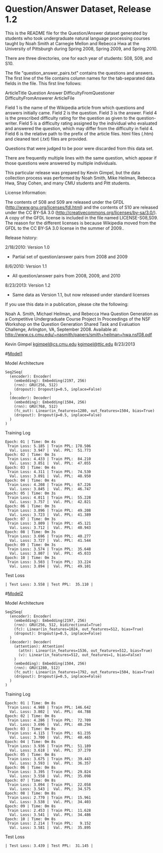 Question/Answer Dataset, Release 1.2
====================================

This is the README file for the Question/Answer dataset generated by students 
who took undergraduate natural language processing courses taught by Noah Smith 
at Carnegie Mellon and Rebecca Hwa at the University of Pittsburgh during 
Spring 2008, Spring 2009, and Spring 2010.

There are three directories, one for each year of students: S08, S09, and S10.

The file "question_answer_pairs.txt" contains the questions and answers. The first line of the file contains 
column names for the tab-separated data fields in the file. This first line follows:

ArticleTitle    Question        Answer  DifficultyFromQuestioner        DifficultyFromAnswerer  ArticleFile

Field 1 is the name of the Wikipedia article from which questions and answers initially came.
Field 2 is the question.
Field 3 is the answer.
Field 4 is the prescribed difficulty rating for the question as given to the question-writer. 
Field 5 is a difficulty rating assigned by the individual who evaluated and answered the question, 
which may differ from the difficulty in field 4.
Field 6 is the relative path to the prefix of the article files. html files (.htm) and cleaned 
text (.txt) files are provided.

Questions that were judged to be poor were discarded from this data set.

There are frequently multiple lines with the same question, which appear if those questions were answered 
by multiple individuals. 

This particular release was prepared by Kevin Gimpel, but the data collection process 
was performed by Noah Smith, Mike Heilman, Rebecca Hwa, Shay Cohen, and many CMU students 
and Pitt students.

License Information:

The contents of S08 and S09 are released under the GFDL (http://www.gnu.org/licenses/fdl.html) and the contents of S10 are released under the CC BY-SA 3.0 (http://creativecommons.org/licenses/by-sa/3.0/). A copy of the GFDL license is included in the file named LICENSE-S08,S09. The reason for the different licenses is because Wikipedia moved from the GFDL to the CC BY-SA 3.0 license in the summer of 2009..

Release history:

2/18/2010: Version 1.0
  * Partial set of question/answer pairs from 2008 and 2009

8/6/2010: Version 1.1
  * All question/answer pairs from 2008, 2009, and 2010

8/23/2013: Version 1.2
  * Same data as Version 1.1, but now released under standard licenses

If you use this data in a publication, please cite the following:

Noah A. Smith, Michael Heilman, and Rebecca Hwa
Question Generation as a Competitive Undergraduate Course Project
In Proceedings of the NSF Workshop on the Question Generation Shared Task and Evaluation Challenge, Arlington, VA, September 2008. 
Available at: http://www.cs.cmu.edu/~nasmith/papers/smith+heilman+hwa.nsf08.pdf

Kevin Gimpel
kgimpel@cs.cmu.edu
kgimpel@ttic.edu
8/23/2013


#[Model1](Question_Answer_Dataset_Learning_Phrase_Representation_RNN_Encoder_Decoder.ipynb)

Model Architecture

    Seq2Seq(
      (encoder): Encoder(
        (embedding): Embedding(2197, 256)
        (rnn): GRU(256, 512)
        (dropout): Dropout(p=0.5, inplace=False)
      )
      (decoder): Decoder(
        (embedding): Embedding(1504, 256)
        (rnn): GRU(768, 512)
        (fc_out): Linear(in_features=1280, out_features=1504, bias=True)
        (dropout): Dropout(p=0.5, inplace=False)
      )
    )

Training Log

    Epoch: 01 | Time: 0m 4s
     Train Loss: 5.185 | Train PPL: 178.506
      Val. Loss: 3.947 |  Val. PPL:  51.773
    Epoch: 02 | Time: 0m 3s
     Train Loss: 4.433 | Train PPL:  84.210
      Val. Loss: 3.851 |  Val. PPL:  47.055
    Epoch: 03 | Time: 0m 4s
     Train Loss: 4.311 | Train PPL:  74.530
      Val. Loss: 3.891 |  Val. PPL:  48.950
    Epoch: 04 | Time: 0m 4s
     Train Loss: 4.208 | Train PPL:  67.226
      Val. Loss: 3.845 |  Val. PPL:  46.747
    Epoch: 05 | Time: 0m 3s
     Train Loss: 4.011 | Train PPL:  55.228
      Val. Loss: 3.757 |  Val. PPL:  42.821
    Epoch: 06 | Time: 0m 3s
     Train Loss: 3.896 | Train PPL:  49.208
      Val. Loss: 3.723 |  Val. PPL:  41.389
    Epoch: 07 | Time: 0m 3s
     Train Loss: 3.809 | Train PPL:  45.121
      Val. Loss: 3.712 |  Val. PPL:  40.943
    Epoch: 08 | Time: 0m 3s
     Train Loss: 3.696 | Train PPL:  40.277
      Val. Loss: 3.727 |  Val. PPL:  41.544
    Epoch: 09 | Time: 0m 3s
     Train Loss: 3.574 | Train PPL:  35.648
      Val. Loss: 3.807 |  Val. PPL:  45.033
    Epoch: 10 | Time: 0m 3s
     Train Loss: 3.503 | Train PPL:  33.224
      Val. Loss: 3.894 |  Val. PPL:  49.101

Test Loss

    | Test Loss: 3.558 | Test PPL:  35.110 |
       
    
#[Model2](Question_Answer_Dataset_Sequence_to_Sequence_using_Attention.ipynb)

Model Architecture

    Seq2Seq(
      (encoder): Encoder(
        (embedding): Embedding(2197, 256)
        (rnn): GRU(256, 512, bidirectional=True)
        (fc): Linear(in_features=1024, out_features=512, bias=True)
        (dropout): Dropout(p=0.5, inplace=False)
      )
      (decoder): Decoder(
        (attention): Attention(
          (attn): Linear(in_features=1536, out_features=512, bias=True)
          (v): Linear(in_features=512, out_features=1, bias=False)
        )
        (embedding): Embedding(1504, 256)
        (rnn): GRU(1280, 512)
        (fc_out): Linear(in_features=1792, out_features=1504, bias=True)
        (dropout): Dropout(p=0.5, inplace=False)
      )
    )

Training Log

    Epoch: 01 | Time: 0m 8s
     Train Loss: 4.988 | Train PPL: 146.642
      Val. Loss: 3.802 |  Val. PPL:  44.788
    Epoch: 02 | Time: 0m 8s
     Train Loss: 4.286 | Train PPL:  72.709
      Val. Loss: 3.696 |  Val. PPL:  40.294
    Epoch: 03 | Time: 0m 8s
     Train Loss: 4.115 | Train PPL:  61.235
      Val. Loss: 3.700 |  Val. PPL:  40.465
    Epoch: 04 | Time: 0m 8s
     Train Loss: 3.936 | Train PPL:  51.189
      Val. Loss: 3.618 |  Val. PPL:  37.270
    Epoch: 05 | Time: 0m 8s
     Train Loss: 3.675 | Train PPL:  39.443
      Val. Loss: 3.593 |  Val. PPL:  36.357
    Epoch: 06 | Time: 0m 8s
     Train Loss: 3.395 | Train PPL:  29.824
      Val. Loss: 3.558 |  Val. PPL:  35.098
    Epoch: 07 | Time: 0m 8s
     Train Loss: 3.094 | Train PPL:  22.058
      Val. Loss: 3.543 |  Val. PPL:  34.575
    Epoch: 08 | Time: 0m 8s
     Train Loss: 2.770 | Train PPL:  15.961
      Val. Loss: 3.538 |  Val. PPL:  34.403
    Epoch: 09 | Time: 0m 8s
     Train Loss: 2.453 | Train PPL:  11.628
      Val. Loss: 3.541 |  Val. PPL:  34.486
    Epoch: 10 | Time: 0m 8s
     Train Loss: 2.214 | Train PPL:   9.152
      Val. Loss: 3.581 |  Val. PPL:  35.895

Test Loss

    | Test Loss: 3.439 | Test PPL:  31.145 |
